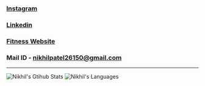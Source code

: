 ### <a href="https://www.instagram.com/niikhilpatel" target="_blank">Instagram</a>
### <a href="https://www.linkedin.com/in/niikhilpatel/" target="_blank">Linkedin</a>
### <a href="https://niikhilpatel.github.io/tri-fitness/" target="_blank">Fitness Website</a>
### Mail ID - nikhilpatel26150@gmail.com
<hr>

![Nikhil's Gtihub Stats](https://github-readme-stats.vercel.app/api?username=niikhilpatel&show_icons=true&theme=radical)
![Nikhil's Languages](https://github-readme-stats.vercel.app/api/top-langs/?username=niikhilpatel&show_icons=true&theme=radical)
